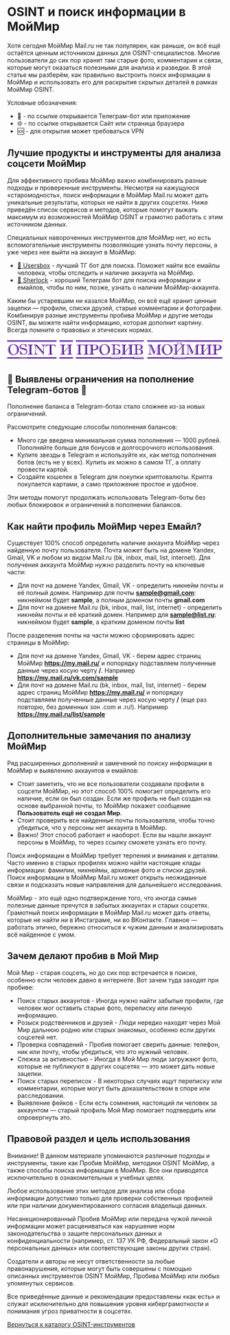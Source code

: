 # OSINT и поиск информации в МойМир
Хотя сегодня МойМир Mail.ru не так популярен, как раньше, он всё ещё остаётся ценным источником данных для OSINT-специалистов. Многие пользователи до сих пор хранят там старые фото, комментарии и связи, которые могут оказаться полезными для анализа и разведки. В этой статье мы разберём, как правильно выстроить поиск информации в МойМир и использовать его для раскрытия скрытых деталей в рамках МойМир OSINT.

Условные обозначения:
* 📲 - по ссылке открывается Телеграм-бот или приложение
* 🌐 - по ссылке открывается Сайт или страница браузера
* 🆘 - для открытия может требоваться VPN

## Лучшие продукты и инструменты для анализа соцсети МойМир
Для эффективного пробива МойМир важно комбинировать разные подходы и проверенные инструменты. Несмотря на кажущуюся «старомодность», поиск информации в МойМир Mail.ru может дать уникальные результаты, которых не найти в других соцсетях. Ниже приведён список сервисов и методов, которые помогут выжать максимум из возможностей МойМир OSINT и грамотно работать с этим источником данных.

Специальных навороченных инструментов для МойМир нет, но есть вспомогательные инструменты позволяющие узнать почту персоны, а уже через нее выйти на аккаунт в МойМир:

* [📲 Usersbox](https://t.me/BoxUsersbot?start=NDA2ODQwMTU5) - лучший ТГ бот для поиска. Поможет найти все емайлы человека, чтобы отследить и наличие аккаунта на МойМир.
* [📲 Sherlock](https://t.me/Sherlokt_bot?start=_ref_9pyalm_JJwlz5) - хороший Телеграм бот для поиска информации и емайлов, чтобы по ним, позже, узнать о наличии МойМир-аккаунта.

Каким бы устаревшим ни казался МойМир, он всё ещё хранит ценные зацепки — профили, списки друзей, старые комментарии и фотографии. Комбинируя разные инструменты пробива МойМир и другие методы OSINT, вы можете найти информацию, которая дополнит картину. Всегда помните о правовых и этических нормах.

![OSINT и пробив МойМир](OSINT%20и%20пробив%20МойМир.jpg)

## 🚨 Выявлены ограничения на пополнение Telegram-ботов 🚨
Пополнение баланса в Telegram-ботах стало сложнее из-за новых ограничений.

Рассмотрите следующие способы пополнения балансов:
* Много где введена минимальная сумма пополнения — 1000 рублей. Пополняйте больше для бонусов и долгосрочного использования.
* Купите звезды в Telegram и используйте их, как метод пополнения ботов (есть не у всех). Купить их можно в самом ТГ, а оплату провести картой.
* Создайте кошелек в Telegram для покупки криптовалюты. Крипта покупается картами, а само приложение простое и удобное.

Эти методы помогут продолжать использовать Telegram-боты без любых блокировок и ограничений в пополнении балансов.

## Как найти профиль МойМир через Емайл?
Существует 100% способ определить наличие аккаунта МойМир через найденную почту пользователя. Почта может быть на домене Yandex, Gmail, VK и любом из видом Mail.ru (bk, inbox, mail, list, internet).
Для получения аккаунта МойМир нужно разделить почту на ключевые части:
* Для почт на домене Yandex, Gmail, VK - определить никнейм почты и её полный домен. Например для почты **sample@gmail.com**: никнеймом будет **sample**, а полным доменом почты **gmail.com**
* Для почт на домене Mail.ru (bk, inbox, mail, list, internet) - определить никнейм почты и её краткий домен. Например для **sample@list.ru**: никнеймом будет **sample**, а кратким доменом почты **list**

После разделения почты на части можно сформировать адрес страницы в МойМир:
* Для почт на домене Yandex, Gmail, VK - берем адрес страниц МойМир **https://my.mail.ru/** и попорядку подставляем полученные данные через косую черту **/**. Например **https://my.mail.ru/vk.com/sample**
* Для почт на домене Mail.ru (bk, inbox, mail, list, internet) - берем адрес страниц МойМир **https://my.mail.ru/** и попорядку подставляем полученные данные через косую черту **/** (еще раз повторю, без доменных зон .com и .ru!). Например **https://my.mail.ru/list/sample**

## Дополнительные замечания по анализу МойМир
Ряд расширенных дополнений и замечений по поиску информации в МойМир и выявлению аккаунтов и емайлов:

* Стоит заметить, что не все пользователи создавали профили в соцсети МойМир, но этот способ 100% помогает определить его наличие, если он был создан. Если же профиль не был создан на основе выбранной почты, то МойМир покажет сообщение **Пользователь ещё не создал Мир**.
* Стоит проверить все найденные почты пользователя, чтобы точно убедиться, что у персоны нет аккаунта в МойМир.
* Важно! Этот способ работает и наоборот. Если вы нашли аккаунт персоны в МойМир, то через ссылку сможете узнать его почту.

Поиск информации в МойМир требует терпения и внимания к деталям. Часто именно в старых профилях можно найти настоящие клады информации: фамилии, никнеймы, архивные фото и списки друзей. Поиск информации в МойМир Mail.ru может открыть неожиданные связи и подсказать новые направления для дальнейшего исследования.

МойМир - это ещё одно подтверждение того, что иногда самые полезные данные прячутся в забытых аккаунтах и старых соцсетях. Грамотный поиск информации в МойМир Mail.ru может дать ответы, которые не найти ни в Инстаграме, ни во ВКонтакте. Главное — работать этично, бережно относиться к чужим данным и анализировать всё найденное с умом.

## Зачем делают пробив в Мой Мир
Мой Мир - старая соцсеть, но до сих пор встречается в поиске, особенно если человек давно в интернете. Вот зачем туда заходят при пробиве:
* Поиск старых аккаунтов - Иногда нужно найти забытые профили, где человек мог оставить старые фото, переписку или личную информацию.
* Розыск родственников и друзей - Люди нередко находят через Мой Мир дальнюю родню или старых знакомых, особенно если других соцсетей нет.
* Проверка совпадений - Пробив помогает сверить данные: телефон, ник или почту, чтобы убедиться, что это нужный человек.
* Слежка за активностью - Иногда в Мой Мир люди загружают фото, которые не публикуют в других соцсетях — это может дать новые зацепки.
* Поиск старых переписок - В некоторых случаях ищут переписку или комментарии, которые могут быть доказательством в споре или расследовании.
* Выявление фейков - Если есть сомнения, настоящий ли человек за аккаунтом — старый профиль Мой Мир помогает подтвердить или опровергнуть это.

## Правовой раздел и цель использования
Внимание! В данном материале упоминаются различные подходы и инструменты, такие как Пробив МойМир, методики OSINT МойМир, а также способы поиска информации в МойМир. Все они приводятся исключительно в ознакомительных и учебных целях.

Любое использование этих методов для анализа или сбора информации допустимо только для проверки собственных профилей или при наличии документированного согласия владельца данных.

Несанкционированный Пробив МойМир или передача чужой личной информации может расцениваться как нарушение норм законодательства о защите персональных данных и конфиденциальности (например, ст. 137 УК РФ, Федеральный закон «О персональных данных» или соответствующие законы других стран).

Создатели и авторы не несут ответственности за любые правонарушения, которые могут быть совершены с помощью описанных инструментов OSINT МойМир, Пробива МойМир или любых упомянутых сервисов.

Все приведённые данные и рекомендации предоставлены «как есть» и служат исключительно для повышения уровня киберграмотности и понимания угроз приватности в соцсетях.

[Вернуться к каталогу OSINT-инструментов](https://github.com/OSINT-searcher/probiv_i_OSINT_instrumenti)
